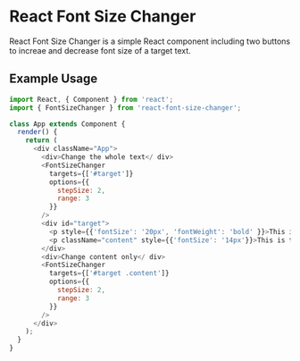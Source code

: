 # React Font Size Changer #

React Font Size Changer is a simple React component including two buttons to increae and decrease font size of a target text.

## Example Usage ##

```JavaScript
import React, { Component } from 'react';
import { FontSizeChanger } from 'react-font-size-changer';

class App extends Component {
  render() {
    return (
      <div className="App">
        <div>Change the whole text</ div>
        <FontSizeChanger
          targets={['#target']}
          options={{
            stepSize: 2,
            range: 3
          }}
        />
        <div id="target">
          <p style={{'fontSize': '20px', 'fontWeight': 'bold' }}>This is the title of my target text</p>
          <p className="content" style={{'fontSize': '14px'}}>This is the content of my target text</p>
        </div>
        <div>Change content only</ div>
        <FontSizeChanger
          targets={['#target .content']}
          options={{
            stepSize: 2,
            range: 3
          }}
        />
      </div>
    );
  }
}
```
